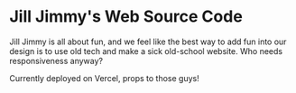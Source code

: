 # Jill Jimmy's Web Source Code

Jill Jimmy is all about fun, and we feel like the best way to add fun into our design is to use old tech and make a sick old-school website. Who needs responsiveness anyway?

Currently deployed on Vercel, props to those guys!